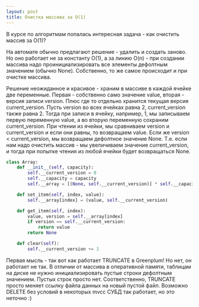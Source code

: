 ```yaml
---
layout: post
title: Очистка массива за O(1)
---
```


В курсе по алгоритмам попалась интересная задача - как очистить массив за O(1)?

На автомате обычно предлагают решение - удалить и создать заново. Но оно работает не за константу O(1), а за линию O(n) - при создании массива надо проинициализировать все элементы дефолтным значением (обычно None). Собственно, то же самое происходит и при очистке массива.

Решение неожиданное и красивое - храним в массиве в каждой ячейке две переменные. Первая - собственно само значение value, вторая - версия записи version. Плюс где то отдельно хранится текущая версия current_version.
Пусть version во всех ячейках равна 2, current_version также равна 2. Тогда при записи в ячейку, например, 1, мы записываем первую переменную value, а во вторую переменную сохраним current_version. При чтении из ячейки, мы сравниваем version и current_version и если они равны, то возвращаем value. Если же version < current_version, мы возвращаем дефолтное значение None. Т.е. если нам надо очистить массив - мы увеличиваем значение current_version, и тогда при попытке чтения из любой ячейки будет возвращаться None.

```py
class Array:
    def __init__(self, capacity):
        self.__current_version = 0
        self.__capacity = capacity
        self.__array = [(None, self.__current_version)] * self.__capacity

    def set_item(self, index, value):
        self.__array[index] = (value, self.__current_version)

    def get_item(self, index):
        value, version = self.__array[index]
        if version == self.__current_version:
            return value
        return None

    def clear(self):
        self.__current_version += 1
```

Первая мысль - так вот как работает TRUNCATE в Greenplum! Но нет, он работает не так. В отличии от массива в оперативной памяти, таблицам на диске не нужно инициализировать пустые строки дефолтным значением. Пустых строк просто нет.
Соответственно, TRUNCATE просто меняет ссылку файла данных на новый пустой файл. Возможно DELETE без условий в некоторых mvcc СУБД так работает, но это неточно :)
